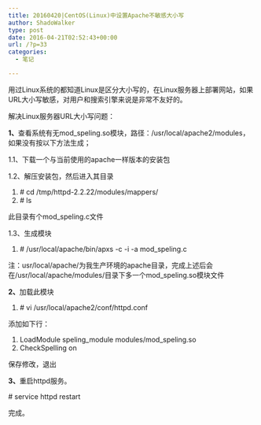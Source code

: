 ```yaml
---
title: 20160420|CentOS(Linux)中设置Apache不敏感大小写
author: ShadoWalker
type: post
date: 2016-04-21T02:52:43+00:00
url: /?p=33
categories:
  - 笔记

---
```

<p class="p1">
  用过Linux系统的都知道Linux是区分大小写的，在Linux服务器上部署网站，如果URL大小写敏感，对用户和搜索引擎来说是非常不友好的。
</p>

<p class="p1">
  解决Linux服务器URL大小写问题：
</p>

<p class="p1">
  <strong>1、</strong>查看系统有无mod_speling.so模块，路径：/usr/local/apache2/modules，如果没有按以下方法生成；
</p>

<p class="p1">
  1.1、下载一个与当前使用的apache一样版本的安装包
</p>

<p class="p1">
  1.2、解压安装包，然后进入其目录
</p>

<div class="dp-highlighter">
  <ol class="dp-xml" start="1">
    <li class="alt">
      # cd /tmp/httpd-2.2.22/modules/mappers/
    </li>
    <li class="">
      # ls
    </li>
  </ol>
</div>

<p class="p1">
  此目录有个mod_speling.c文件
</p>

<p class="p1">
  1.3、生成模块
</p>

<div class="dp-highlighter">
  <ol class="dp-xml" start="1">
    <li class="alt">
      # /usr/local/apache/bin/apxs -c -i -a mod_speling.c
    </li>
  </ol>
</div>

<p class="p1">
  注：usr/local/apache/为我生产环境的apache目录，完成上述后会在/usr/local/apache/modules/目录下多一个mod_speling.so模块文件
</p>

<p class="p1">
  <strong>2、</strong>加载此模块
</p>

<div class="dp-highlighter">
  <ol class="dp-xml" start="1">
    <li class="alt">
      # vi /usr/local/apache2/conf/httpd.conf
    </li>
  </ol>
</div>

添加如下行：

<div class="dp-highlighter">
  <ol class="dp-xml" start="1">
    <li class="alt">
      LoadModule speling_module modules/mod_speling.so
    </li>
    <li class="">
      CheckSpelling on
    </li>
  </ol>
</div>

<p class="p1">
  保存修改，退出
</p>

<p class="p1">
  <strong>3、</strong>重启httpd服务。
</p>

<p class="p1">
  # service httpd restart
</p>

<p class="p1">
  完成。
</p>

&nbsp;